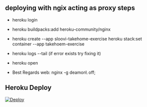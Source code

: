 ## deploying with ngix acting as proxy steps
- heroku login
- heroku buildpacks:add heroku-community/nginx
- heroku create --app sloovi-takehome-exercise
heroku stack:set container --app takehoem-exercise

- heroku logs --tail (if error exists try fixing it)
- heroku open

- Best Regards web: nginx -g deamon\ off\;


## Heroku Deploy

[![Deploy](https://www.herokucdn.com/deploy/button.svg)](https://heroku.com/deploy)


